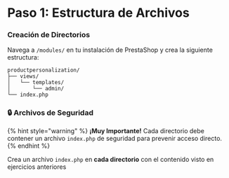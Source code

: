 # Paso 1: Estructura de Archivos

### Creación de Directorios

Navega a `/modules/` en tu instalación de PrestaShop y crea la siguiente estructura:

```
productpersonalization/
├── views/
│   └── templates/
│       └── admin/
└── index.php
```

### 🔒 Archivos de Seguridad

{% hint style="warning" %}
**¡Muy Importante!** Cada directorio debe contener un archivo `index.php` de seguridad para prevenir acceso directo.
{% endhint %}

Crea un archivo `index.php` en **cada directorio** con el contenido visto en ejercicios anteriores
